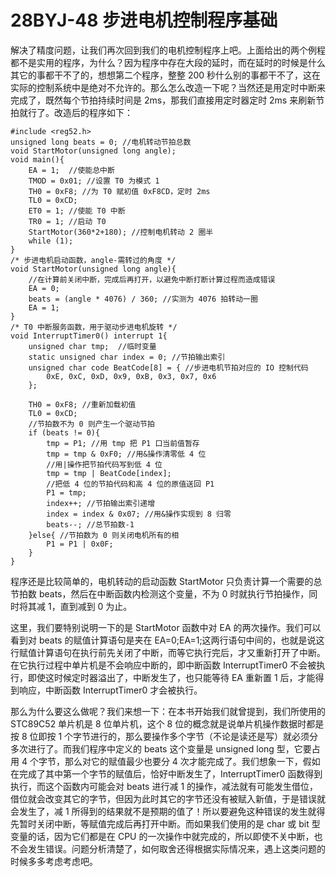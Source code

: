 # 28BYJ-48 步进电机控制程序基础

解决了精度问题，让我们再次回到我们的电机控制程序上吧。上面给出的两个例程都不是实用的程序，为什么？因为程序中存在大段的延时，而在延时的时候是什么其它的事都干不了的，想想第二个程序，整整 200 秒什么别的事都干不了，这在实际的控制系统中是绝对不允许的。那么怎么改造一下呢？当然还是用定时中断来完成了，既然每个节拍持续时间是 2ms，那我们直接用定时器定时 2ms 来刷新节拍就行了。改造后的程序如下：

```
#include <reg52.h>
unsigned long beats = 0; //电机转动节拍总数
void StartMotor(unsigned long angle);
void main(){
    EA = 1;  //使能总中断
    TMOD = 0x01; //设置 T0 为模式 1
    TH0 = 0xF8; //为 T0 赋初值 0xF8CD，定时 2ms
    TL0 = 0xCD;
    ET0 = 1; //使能 T0 中断
    TR0 = 1; //启动 T0
    StartMotor(360*2+180); //控制电机转动 2 圈半
    while (1);
}
/* 步进电机启动函数，angle-需转过的角度 */
void StartMotor(unsigned long angle){
    //在计算前关闭中断，完成后再打开，以避免中断打断计算过程而造成错误
    EA = 0;
    beats = (angle * 4076) / 360; //实测为 4076 拍转动一圈
    EA = 1;
}
/* T0 中断服务函数，用于驱动步进电机旋转 */
void InterruptTimer0() interrupt 1{
    unsigned char tmp;  //临时变量
    static unsigned char index = 0; //节拍输出索引
    unsigned char code BeatCode[8] = { //步进电机节拍对应的 IO 控制代码
        0xE, 0xC, 0xD, 0x9, 0xB, 0x3, 0x7, 0x6
    };

    TH0 = 0xF8; //重新加载初值
    TL0 = 0xCD;
    //节拍数不为 0 则产生一个驱动节拍
    if (beats != 0){
        tmp = P1; //用 tmp 把 P1 口当前值暂存
        tmp = tmp & 0xF0; //用&操作清零低 4 位
        //用|操作把节拍代码写到低 4 位
        tmp = tmp | BeatCode[index];
        //把低 4 位的节拍代码和高 4 位的原值送回 P1
        P1 = tmp;
        index++; //节拍输出索引递增
        index = index & 0x07; //用&操作实现到 8 归零
        beats--; //总节拍数-1
    }else{ //节拍数为 0 则关闭电机所有的相
        P1 = P1 | 0x0F;
    }
}
```

程序还是比较简单的，电机转动的启动函数 StartMotor 只负责计算一个需要的总节拍数 beats，然后在中断函数内检测这个变量，不为 0 时就执行节拍操作，同时将其减 1，直到减到 0 为止。

这里，我们要特别说明一下的是 StartMotor 函数中对 EA 的两次操作。我们可以看到对 beats 的赋值计算语句是夹在 EA=0;EA=1;这两行语句中间的，也就是说这行赋值计算语句在执行前先关闭了中断，而等它执行完后，才又重新打开了中断。在它执行过程中单片机是不会响应中断的，即中断函数 InterruptTimer0 不会被执行，即使这时候定时器溢出了，中断发生了，也只能等待 EA 重新置 1 后，才能得到响应，中断函数 InterruptTimer0 才会被执行。

那么为什么要这么做呢？我们来想一下：在本书开始我们就曾提到，我们所使用的 STC89C52 单片机是 8 位单片机，这个 8 位的概念就是说单片机操作数据时都是按 8 位即按 1 个字节进行的，那么要操作多个字节（不论是读还是写）就必须分多次进行了。而我们程序中定义的 beats 这个变量是 unsigned long 型，它要占用 4 个字节，那么对它的赋值最少也要分 4 次才能完成了。我们想象一下，假如在完成了其中第一个字节的赋值后，恰好中断发生了，InterruptTimer0 函数得到执行，而这个函数内可能会对 beats 进行减 1 的操作，减法就有可能发生借位，借位就会改变其它的字节，但因为此时其它的字节还没有被赋入新值，于是错误就会发生了，减 1 所得到的结果就不是预期的值了！所以要避免这种错误的发生就得先暂时关闭中断，等赋值完成后再打开中断。而如果我们使用的是 char 或 bit 型变量的话，因为它们都是在 CPU 的一次操作中就完成的，所以即使不关中断，也不会发生错误。问题分析清楚了，如何取舍还得根据实际情况来，遇上这类问题的时候多多考虑考虑吧。